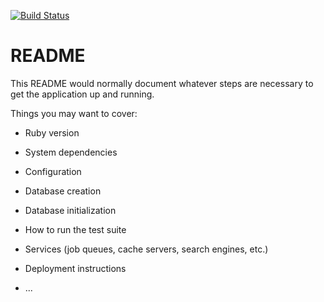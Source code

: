 [![Build Status](https://semaphoreci.com/api/v1/craftacademy/slow_food_online_feb_17/branches/develop/shields_badge.svg)](https://semaphoreci.com/craftacademy/slow_food_online_feb_17)
# README


This README would normally document whatever steps are necessary to get the
application up and running.

Things you may want to cover:

* Ruby version

* System dependencies

* Configuration

* Database creation

* Database initialization

* How to run the test suite

* Services (job queues, cache servers, search engines, etc.)

* Deployment instructions

* ...
